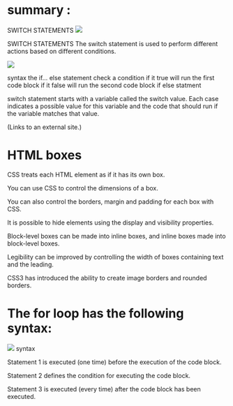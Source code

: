 # summary : 
SWITCH STATEMENTS
![](https://cdn.programiz.com/sites/tutorial2program/files/js-if-else-if-statement_0.png )

 SWITCH STATEMENTS
 The switch statement is used to perform different actions based on different conditions.

 ![](https://camo.githubusercontent.com/88e503dade740a6f33e89d696f45dd373320fd9450d7ebe84f03e4d93621da17/68747470733a2f2f7777772e7475746f7269616c73706f696e742e636f6d2f6a6176617363726970742f696d616765732f7377697463685f636173652e6a7067)



syntax 
the if… else statement check a condition if it true will run the first code block if it false will run the second code block
if else statment

switch statement starts with a variable called the switch value. Each case indicates a possible value for this variable and the code that should run if the variable matches that value.

 (Links to an external site.)
 
 # HTML boxes
CSS treats each HTML element as if it has its own box.

You can use CSS to control the dimensions of a box.

You can also control the borders, margin and padding for each box with CSS.

It is possible to hide elements using the display and visibility properties.

Block-level boxes can be made into inline boxes, and inline boxes made into block-level boxes.

Legibility can be improved by controlling the width of boxes containing text and the leading.

CSS3 has introduced the ability to create image borders and rounded borders.


#  The for loop has the following syntax:
![](https://camo.githubusercontent.com/45bb13d66f9ef601b99bc49725dc909742f3e0e85f90177f332f37a64ea41181/68747470733a2f2f7777772e6a6176617363726970747475746f7269616c2e6e65742f77702d636f6e74656e742f75706c6f6164732f323032302f30312f4a6176615363726970742d666f722d4c6f6f702e706e67)
syntax

Statement 1 is executed (one time) before the execution of the code block.

Statement 2 defines the condition for executing the code block.

Statement 3 is executed (every time) after the code block has been executed.

